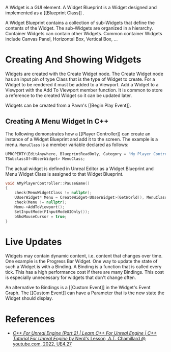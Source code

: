 A Widget is a GUI element.
A Widget Blueprint is a Widget designed and implemented as a [[Blueprint Class]] .

A Widget Blueprint contains a collection of sub-Widgets that define the contents of the Widget.
The sub-Widgets are organized in a hierarchy.
Container Widgets can contain other Widgets.
Common container Widgets include Canvas Panel, Horizontal Box, Vertical Box, ...

# Creating And Showing Widgets

Widgets are created with the Create Widget node.
The Create Widget node has an input pin of type Class that is the type of Widget to create.
For a Widget to be rendered it must be added to a Viewport.
Add a Widget to a Viewport with the Add To Viewport member function.
It is common to store a reference to the created Widget so it can be updated later.

Widgets can be created from a Pawn's [[Begin Play Event]].

## Creating A Menu Widget In C++

The following demonstrates how a [[Player Controller]] can create an instance of a Widget Blueprint and add it to the screen.
The example is a menu.
`MenuClass`  is a member variable declared as follows:
```cpp
UPROPERTY(EditAnywhere, BlueprintReadOnly, Category = "My Player Controller")
TSubclassOf<UUserWidget> MenuClass;
```
The actual widget is defined in Unreal Editor as a Widget Blueprint and Menu Widget Class is assigned to that Widget Blueprint.

```cpp
void AMyPlayerController::PauseGame()
{
	check(MenuWidgetClass != nullptr);
	UUserWidget* Menu = CreateWidget<UUserWidget>(GetWorld(), MenuClass);
	check(Menu != nullptr);
	Menu->AddToViewport();
	SetInputMode(FInputModeUIOnly());
	bShoMouseCursor = true;
}
```

# Live Updates

Widgets may contain dynamic content, i.e. content that changes over time.
One example is the Progress Bar Widget.
One way to update the state of such a Widget is with a Binding.
A Binding is a function that is called every tick.
This has a high performance cost if there are many Bindings.
This cost is especially unnecessary for widgets that don't change often.

An alternative to Bindings is a [[Custom Event]] in the Widget's Event Graph.
The [[Custom Event]] can have a Parameter that is the new state the Widget should display.


# References

- [_C++ For Unreal Engine (Part 2) | Learn C++ For Unreal Engine | C++ Tutorial For Unreal Engine_ by Nerd's Lesson, A.T. Chamillard @ youtube.com, 2022, UE4.27](https://youtu.be/IYJwU-rB2jA?t=30198)
